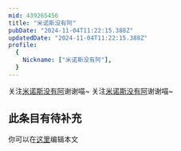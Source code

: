 ```yaml
---
mid: 439265456
title: "米诺斯没有阿"
pubDate: "2024-11-04T11:22:15.388Z"
updatedDate: "2024-11-04T11:22:15.388Z"
profile:
  {
    Nickname: ["米诺斯没有阿"],
  }
---
```


关注[米诺斯没有阿](https://space.bilibili.com/439265456)谢谢喵~ 关注[米诺斯没有阿](https://space.bilibili.com/439265456)谢谢喵~

## 此条目有待补充
你可以在[这里](https://github.com/Yuhanawa/VTuber.ICU/edit/master/src/content/v/米诺斯没有阿/index.md)编辑本文

